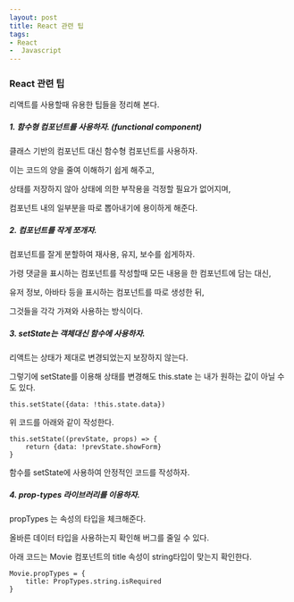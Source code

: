 ```yaml
---
layout: post
title: React 관련 팁
tags:
- React
-  Javascript
---
```


### React 관련 팁



리액트를 사용할때 유용한 팁들을 정리해 본다.



##### 1. 함수형 컴포넌트를 사용하자. (functional component)

클래스 기반의 컴포넌트 대신 함수형 컴포넌트를 사용하자.

이는 코드의 양을 줄여 이해하기 쉽게 해주고,

상태를 저장하지 않아 상태에 의한 부작용을 걱정할 필요가 없어지며, 

컴포넌트 내의 일부분을 따로 뽑아내기에 용이하게 해준다.



##### 2. 컴포넌트를 작게 쪼개자.

컴포넌트를 잘게 분할하여 재사용, 유지, 보수를 쉽게하자.

가령 댓글을 표시하는 컴포넌트를 작성할때 모든 내용을 한 컴포넌트에 담는 대신,

유저 정보, 아바타 등을 표시하는 컴포넌트를 따로 생성한 뒤, 

그것들을 각각 가져와 사용하는 방식이다.



##### 3. setState는 객체대신 함수에 사용하자.

리액트는 상태가 제대로 변경되었는지 보장하지 않는다.

그렇기에 setState를 이용해 상태를 변경해도 this.state 는 내가 원하는 값이 아닐 수도 있다.

    this.setState({data: !this.state.data})

위 코드를 아래와 같이 작성한다.

    this.setState((prevState, props) => {
        return {data: !prevState.showForm}
    }

함수를 setState에 사용하여 안정적인 코드를 작성하자.



##### 4. prop-types 라이브러리를 이용하자.

propTypes 는 속성의 타입을 체크해준다. 

올바른 데이터 타입을 사용하는지 확인해 버그를 줄일 수 있다.

아래 코드는 Movie 컴포넌트의 title 속성이 string타입이 맞는지 확인한다.

    Movie.propTypes = {
        title: PropTypes.string.isRequired
    }

